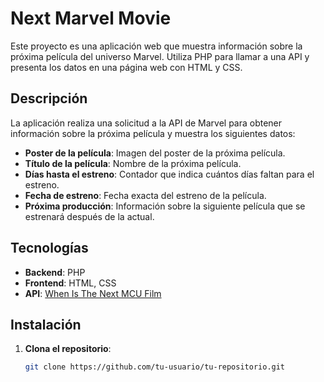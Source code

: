 # Next Marvel Movie

Este proyecto es una aplicación web que muestra información sobre la próxima película del universo Marvel. Utiliza PHP para llamar a una API y presenta los datos en una página web con HTML y CSS.

## Descripción

La aplicación realiza una solicitud a la API de Marvel para obtener información sobre la próxima película y muestra los siguientes datos:

- **Poster de la película**: Imagen del poster de la próxima película.
- **Título de la película**: Nombre de la próxima película.
- **Días hasta el estreno**: Contador que indica cuántos días faltan para el estreno.
- **Fecha de estreno**: Fecha exacta del estreno de la película.
- **Próxima producción**: Información sobre la siguiente película que se estrenará después de la actual.

## Tecnologías

- **Backend**: PHP
- **Frontend**: HTML, CSS
- **API**: [When Is The Next MCU Film](https://www.whenisthenextmcufilm.com/api)

## Instalación

1. **Clona el repositorio**:

   ```bash
   git clone https://github.com/tu-usuario/tu-repositorio.git
